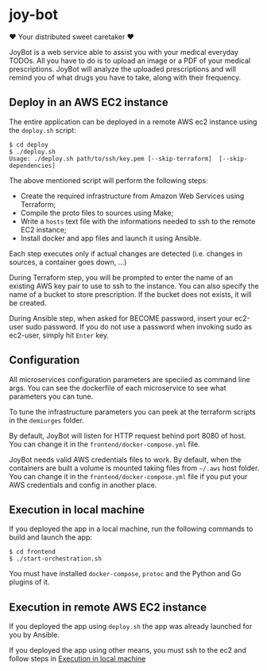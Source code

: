 # joy-bot

❤️ Your distributed sweet caretaker ❤️

JoyBot is a web service able to assist you with your medical everyday TODOs. All you have to do is to upload an image or a PDF of your medical prescriptions. JoyBot will analyze the uploaded prescriptions and will remind you of what drugs you have to take, along with their frequency.

## Deploy in an AWS EC2 instance

The entire application can be deployed in a remote AWS ec2 instance using the `deploy.sh` script:
```
$ cd deploy
$ ./deploy.sh
Usage: ./deploy.sh path/to/ssh/key.pem [--skip-terraform]  [--skip-dependencies]
```
The above mentioned script will perform the following steps:
- Create the required infrastructure from Amazon Web Services using Terraform;
- Compile the proto files to sources using Make;
- Write a `hosts` text file with the informations needed to ssh to the remote EC2 instance;
- Install docker and app files and launch it using Ansible.

Each step executes only if actual changes are detected (i.e. changes in sources, a container goes down, ...)

During Terraform step, you will be prompted to enter the name of an existing AWS key pair to use to ssh to the instance. You can also specify the name of a bucket to store prescription. If the bucket does not exists, it will be created.

During Ansible step, when asked for BECOME password, insert your ec2-user sudo password. If you do not use a password when invoking sudo as ec2-user, simply hit `Enter` key.

## Configuration

All microservices configuration parameters are speciied as command line args. You can see the dockerfile of each microservice to see what parameters you can tune.

To tune the infrastructure parameters you can peek at the terraform scripts in the `demiurges` folder.

By default, JoyBot will listen for HTTP request behind port 8080 of host. You can change it in the `frontend/docker-compose.yml` file.

JoyBot needs valid AWS credentials files to work. By default, when the containers are built a volume is mounted taking files from `~/.aws` host folder. You can change it in the `frontend/docker-compose.yml` file if you put your AWS credentials and config in another place.

## Execution in local machine

If you deployed the app in a local machine, run the following commands to build and launch the app:
```
$ cd frontend
$ ./start-orchestration.sh
```

You must have installed `docker-compose`, `protoc` and the Python and Go plugins of it.

## Execution in remote AWS EC2 instance

If you deployed the app using `deploy.sh` the app was already launched for you by Ansible.

If you deployed the app using other means, you must ssh to the ec2 and follow steps in [Execution in local machine](README.md#execution-in-local-machine)
